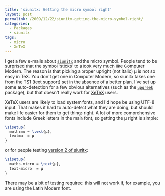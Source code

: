 ```yaml
---
title: 'siunitx: Getting the micro symbol right'
layout: post
permalink: /2009/12/22/siunitx-getting-the-micro-symbol-right/
categories:
  - Packages
  - siunitx
tags:
  - micro
  - XeTeX
---
```

I get a few e-mails about [`siunitx`](https://ctan.org/pkg/siunitx) and the micro symbol. People tend to be surprised that the symbol ‘sticks’ to a look very much like Computer Modern. The reason is that picking a proper upright (not italic) μ is not so easy in TeX. You don't get one in Computer Modern, so siunitx takes one from the TS1 (text support) set in the absence of a better plan. I've set up some auto-detection for a few obvious alternatives (such as the [`upgreek`](https://ctan.org/pkg/upgreek) package), but that doesn't really work for [XeTeX](http://scripts.sil.org/cms/scripts/page.php?site_id=nrsi&amp;id=XeTeX) users.

XeTeX users are likely to load system fonts, and I'd hope be using UTF-8 input. That makes it hard to auto-detect what they are doing, but should make life easier for them to get things right. A lot of more comprehensive fonts include Greek letters in the main font, so getting the μ right is simple:

```latex
\sisetup{
  mathsmu = \text{μ},
  textmu  = μ
}
```

or for people testing [version 2 of siunitx](http://developer.berlios.de/projects/siunitx/):

```latex
\sisetup{
  maths-micro = \text{μ},
  text-micro  = μ
}
```

There may be a bit of testing required: this will not work if, for example, you are using the Latin Modern font.
